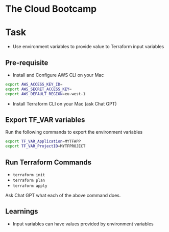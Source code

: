 # The Cloud Bootcamp

# Task

- Use environment variables to provide value to Terraform input variables

## Pre-requisite

- Install and Configure AWS CLI on your Mac

```sh
export AWS_ACCESS_KEY_ID=
export AWS_SECRET_ACCESS_KEY=
export AWS_DEFAULT_REGION=eu-west-1
```

- Install Terraform CLI on your Mac (ask Chat GPT)

## Export TF_VAR variables

Run the following commands to export the environment variables

```sh
export TF_VAR_Application=MYTFAPP
export TF_VAR_ProjectID=MYTFPROJECT
```

## Run Terraform Commands

- `terraform init`
- `terraform plan`
- `terraform apply`

Ask Chat GPT what each of the above command does.

## Learnings

- Input variables can have values provided by environment variables
